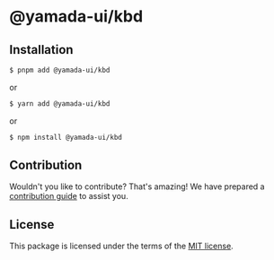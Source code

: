 # @yamada-ui/kbd

## Installation

```sh
$ pnpm add @yamada-ui/kbd
```

or

```sh
$ yarn add @yamada-ui/kbd
```

or

```sh
$ npm install @yamada-ui/kbd
```

## Contribution

Wouldn't you like to contribute? That's amazing! We have prepared a [contribution guide](https://github.com/hirotomoyamada/yamada-ui/blob/main/CONTRIBUTING.md) to assist you.

## License

This package is licensed under the terms of the
[MIT license](https://github.com/hirotomoyamada/yamada-ui/blob/main/LICENSE).
